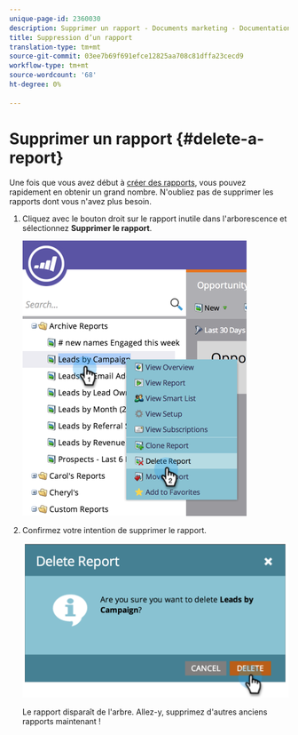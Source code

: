 ```yaml
---
unique-page-id: 2360030
description: Supprimer un rapport - Documents marketing - Documentation du produit
title: Suppression d’un rapport
translation-type: tm+mt
source-git-commit: 03ee7b69f691efce12825aa708c81dffa23cecd9
workflow-type: tm+mt
source-wordcount: '68'
ht-degree: 0%

---
```



# Supprimer un rapport {#delete-a-report}

Une fois que vous avez début à [créer des rapports](/help/marketo/product-docs/reporting/basic-reporting/creating-reports/create-a-report-in-a-program.md), vous pouvez rapidement en obtenir un grand nombre. N&#39;oubliez pas de supprimer les rapports dont vous n&#39;avez plus besoin.

1. Cliquez avec le bouton droit sur le rapport inutile dans l&#39;arborescence et sélectionnez **Supprimer le rapport**.

   ![](assets/image2014-9-16-14-3a26-3a48.png)

1. Confirmez votre intention de supprimer le rapport.

   ![](assets/image2014-9-16-14-3a26-3a53.png)

   Le rapport disparaît de l&#39;arbre. Allez-y, supprimez d&#39;autres anciens rapports maintenant !

